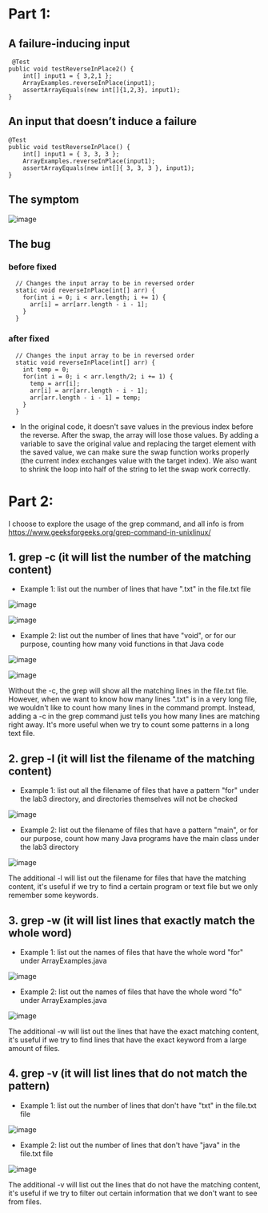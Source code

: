 # Part 1:
## A failure-inducing input
```
 @Test 
public void testReverseInPlace2() {
    int[] input1 = { 3,2,1 };
    ArrayExamples.reverseInPlace(input1);
    assertArrayEquals(new int[]{1,2,3}, input1);
}
```
## An input that doesn’t induce a failure
```
@Test 
public void testReverseInPlace() {
    int[] input1 = { 3, 3, 3 };
    ArrayExamples.reverseInPlace(input1);
    assertArrayEquals(new int[]{ 3, 3, 3 }, input1);
}
```
## The symptom
![image](Lab_report3/symptom.png)

## The bug
### before fixed
```
  // Changes the input array to be in reversed order
  static void reverseInPlace(int[] arr) {
    for(int i = 0; i < arr.length; i += 1) {
      arr[i] = arr[arr.length - i - 1];
    }
  }
```

### after fixed
```
  // Changes the input array to be in reversed order
  static void reverseInPlace(int[] arr) {
    int temp = 0;
    for(int i = 0; i < arr.length/2; i += 1) {
      temp = arr[i];
      arr[i] = arr[arr.length - i - 1];
      arr[arr.length - i - 1] = temp;
    }
  }
```
* In the original code, it doesn't save values in the previous index before the reverse. After the swap, the array will lose those values. By adding a variable to save the original value and replacing the target element with the saved value, we can make sure the swap function works properly (the current index exchanges value with the target index). We also want to shrink the loop into half of the string to let the swap work correctly.

# Part 2:
I choose to explore the usage of the grep command, and all info is from https://www.geeksforgeeks.org/grep-command-in-unixlinux/

## 1. grep -c  (it will list the number of the matching content)
* Example 1: list out the number of lines that have ".txt" in the file.txt file
  
![image](Lab_report3/g1.png)

![image](Lab_report3/g1e.png)

* Example 2: list out the number of lines that have "void", or for our purpose, counting how many void functions in that Java code
  
![image](Lab_report3/g2.png)

![image](Lab_report3/g2e.png)

Without the -c, the grep will show all the matching lines in the file.txt file. However, when we want to know how many lines ".txt" is in a very long file, we wouldn't like to count how many lines in the command prompt. Instead, adding a -c in the grep command just tells you how many lines are matching right away. It's more useful when we try to count some patterns in a long text file. 

## 2. grep -l  (it will list the filename of the matching content)
* Example 1: list out all the filename of files that have a pattern "for" under the lab3 directory, and directories themselves will not be checked
  
![image](Lab_report3/l1.png)

* Example 2: list out the filename of files that have a pattern "main", or for our purpose, count how many Java programs have the main class under the lab3 directory

![image](Lab_report3/l2.png)

The additional -l will list out the filename for files that have the matching content, it's useful if we try to find a certain program or text file but we only remember some keywords.

## 3. grep -w  (it will list lines that exactly match the whole word)
* Example 1: list out the names of files that have the whole word "for" under ArrayExamples.java
  
![image](Lab_report3/gw1.png)

* Example 2: list out the names of files that have the whole word "fo" under ArrayExamples.java
  
![image](Lab_report3/gw2.png)

The additional -w will list out the lines that have the exact matching content, it's useful if we try to find lines that have the exact keyword from a large amount of files.

## 4. grep -v  (it will list lines that do not match the pattern)
* Example 1: list out the number of lines that don't have "txt" in the file.txt file
  
![image](Lab_report3/gv1.png)

* Example 2: list out the number of lines that don't have "java" in the file.txt file
  
![image](Lab_report3/gv2.png)

The additional -v will list out the lines that do not have the matching content, it's useful if we try to filter out certain information that we don't want to see from files.


